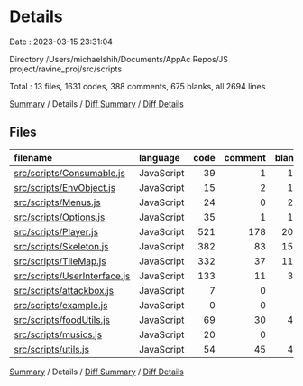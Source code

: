 # Details

Date : 2023-03-15 23:31:04

Directory /Users/michaelshih/Documents/AppAc Repos/JS project/ravine_proj/src/scripts

Total : 13 files,  1631 codes, 388 comments, 675 blanks, all 2694 lines

[Summary](results.md) / Details / [Diff Summary](diff.md) / [Diff Details](diff-details.md)

## Files
| filename | language | code | comment | blank | total |
| :--- | :--- | ---: | ---: | ---: | ---: |
| [src/scripts/Consumable.js](/src/scripts/Consumable.js) | JavaScript | 39 | 1 | 16 | 56 |
| [src/scripts/EnvObject.js](/src/scripts/EnvObject.js) | JavaScript | 15 | 2 | 14 | 31 |
| [src/scripts/Menus.js](/src/scripts/Menus.js) | JavaScript | 24 | 0 | 21 | 45 |
| [src/scripts/Options.js](/src/scripts/Options.js) | JavaScript | 35 | 1 | 14 | 50 |
| [src/scripts/Player.js](/src/scripts/Player.js) | JavaScript | 521 | 178 | 200 | 899 |
| [src/scripts/Skeleton.js](/src/scripts/Skeleton.js) | JavaScript | 382 | 83 | 159 | 624 |
| [src/scripts/TileMap.js](/src/scripts/TileMap.js) | JavaScript | 332 | 37 | 115 | 484 |
| [src/scripts/UserInterface.js](/src/scripts/UserInterface.js) | JavaScript | 133 | 11 | 34 | 178 |
| [src/scripts/attackbox.js](/src/scripts/attackbox.js) | JavaScript | 7 | 0 | 8 | 15 |
| [src/scripts/example.js](/src/scripts/example.js) | JavaScript | 0 | 0 | 1 | 1 |
| [src/scripts/foodUtils.js](/src/scripts/foodUtils.js) | JavaScript | 69 | 30 | 43 | 142 |
| [src/scripts/musics.js](/src/scripts/musics.js) | JavaScript | 20 | 0 | 7 | 27 |
| [src/scripts/utils.js](/src/scripts/utils.js) | JavaScript | 54 | 45 | 43 | 142 |

[Summary](results.md) / Details / [Diff Summary](diff.md) / [Diff Details](diff-details.md)